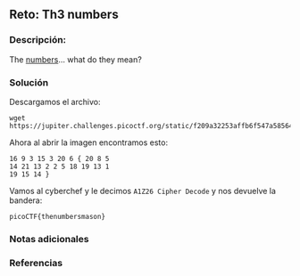 ## Reto: Th3 numbers
### Descripción:
The [numbers](https://jupiter.challenges.picoctf.org/static/f209a32253affb6f547a585649ba4fda/the_numbers.png)... what do they mean?
### Solución
Descargamos el archivo:
```shell
wget https://jupiter.challenges.picoctf.org/static/f209a32253affb6f547a585649ba4fda/the_numbers.png
```

Ahora al abrir la imagen encontramos esto:
```
16 9 3 15 3 20 6 { 20 8 5
14 21 13 2 2 5 18 19 13 1
19 15 14 }
```

Vamos al cyberchef y le decimos `A1Z26 Cipher Decode` y nos devuelve la bandera:
```flag
picoCTF{thenumbersmason}
```

### Notas adicionales
### Referencias

